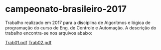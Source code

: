 # campeonato-brasileiro-2017
Trabalho realizado em 2017 para a disciplina de Algorítmos e lógica de programação do curso de Eng. de Controle e Automação.
A descrição do trabalho encontra-se nos arquivos abaixo: 

[Trab01.pdf](https://github.com/cvsoares/campeonato-brasileiro-2017/files/9569057/Trab01.pdf)
[Trab02.pdf](https://github.com/cvsoares/campeonato-brasileiro-2017/files/9569060/Trab02.pdf)
